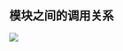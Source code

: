 <style>img {max-width: 400px} .w4{max-width: 400px}.w5{max-width: 500px}</style>


## 模块之间的调用关系
![](https://tva1.sinaimg.cn/large/006y8mN6ly1g9dvbtgeybj315a0rs403.jpg)
